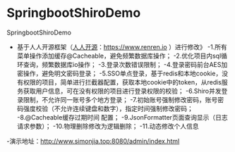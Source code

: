 # SpringbootShiroDemo
SpringbootShiroDemo

- 基于人人开源框架（[人人开源](https://www.renren.io)：https://www.renren.io ）进行修改》
-1.所有菜单操作添加缓存@Cacheable，避免频繁数据库操作；
-2.优化项目内sql循环查询，频繁数据库io操作；
-3.登录次数错误限制；
-4.登录密码前台AES加密操作，避免明文密码登录；
-5.SSO单点登录，基于redis和本地cookie，没有权限的项目，简单进行拦截器配置，获取本地cookie中的token，从redis服务获取用户信息，可在没有权限的项目进行登录权限的校验；
-6.Shiro并发登录限制，不允许同一账号多个地方登录；
-7.初始账号强制修改密码，账号密码强度校验（不允许连续键盘和数字），指定时间强制修改密码；
-8.@Cacheable缓存过期时间 配置；
-9.JsonFormatter页面查询显示（日志请求参数）；
-10.物理删除修改为逻辑删除；
-11.动态修改个人信息

-演示地址：http://www.simonjia.top:8080/admin/index.html
